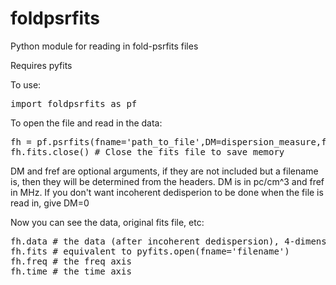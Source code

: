 # foldpsrfits
Python module for reading in fold-psrfits files

Requires pyfits

To use:

<pre>import foldpsrfits as pf</pre>

To open the file and read in the data:

<pre>
fh = pf.psrfits(fname='path_to_file',DM=dispersion_measure,fref=reference_freq)
fh.fits.close() # Close the fits file to save memory
</pre>

DM and fref are optional arguments, if they are not included but a filename is, then they will be determined from the headers.  DM is in pc/cm^3 and fref in MHz.  If you don't want incoherent dedisperion to be done when the file is read in, give DM=0

Now you can see the data, original fits file, etc:
<pre>
fh.data # the data (after incoherent dedispersion), 4-dimensional array (time,pol,freq,phase)
fh.fits # equivalent to pyfits.open(fname='filename')
fh.freq # the freq axis
fh.time # the time axis
</pre>
